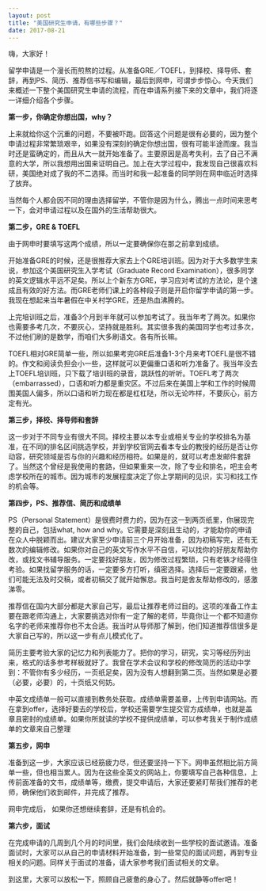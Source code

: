 ```yaml
---
layout: post
title: "美国研究生申请，有哪些步骤？"
date: 2017-08-21
---
```


嗨，大家好！

留学申请是一个漫长而煎熬的过程。从准备GRE／TOEFL，到择校、择导师、套辞，再到PS、简历、推荐信书写和编辑，最后到网申，可谓步步惊心。今天我们来概述一下整个美国研究生申请的流程，而在申请系列接下来的文章中，我们将逐一详细介绍各个步骤。

**第一步，你确定你想出国，why？**

上来就给你这个沉重的问题，不要被吓跑。回答这个问题是很有必要的，因为整个申请过程非常繁琐艰辛，如果没有深刻的确定你想出国，很有可能半途而废。我当时还是蛮确定的，而且从大一就开始准备了。主要原因是高考失利，去了自己不满意的大学，所以我想用出国来证明自己。加上在大学过程中，我发现自己很喜欢科研，美国绝对成了我的不二选择。而当时和我一起准备的同学则在网申临近时选择了放弃。

当然每个人都会因不同的理由选择留学，不管你是因为什么，腾出一点时间来思考一下，会对申请过程以及在国外的生活帮助很大。

**第二步，GRE & TOEFL**

由于网申时要填写这两个成绩，所以一定要确保你在那之前拿到成绩。

开始准备GRE的时候，还是很推荐大家去上个GRE培训班。因为对于大多数学生来说，参加这个美国研究生入学考试（Graduate Record Examination），很多同学的英文逻辑水平远不足矣。所以上个新东方GRE，学习应对考试的方法论，是个速成且有效的好方法。而GRE老师们课上的各种段子则是开启你留学申请的第一步。我现在想起来当年暑假在中关村学GRE，还是热血沸腾的。

上完培训班之后，准备3个月到半年就可以参加考试了。我当年考了两次。如果你也需要多考几次，不要灰心，坚持就是胜利。其实很多我的美国同学也考过多次，不过他们刷的是数学，而咱们大多刷语文。各有所长嘛。

TOEFL相对GRE简单一些，所以如果考完GRE后准备1-3个月来考TOEFL是很不错的。作文和阅读负担会小一些，这样就可以更偏重口语和听力准备了。我当年没去上TOEFL培训班，只下载了培训班的录音，跳跃性的听听。TOEFL考了两次（embarrassed），口语和听力都是重灾区。不过后来在美国上学和工作的时候周围美国人偏多，所以口语和听力现在都是杠杠哒，所以无论咋样，不要灰心，前方定有光。

**第三步，择校、择导师和套辞**

这一步对于不同专业有很大不同。择校主要以本专业或相关专业的学校排名为基准，在不同的排名区间挑选学校，并到学校官网去看本专业的教授的经历是否让你动容，研究领域是否与你的兴趣和经历相符。如果是的，就可以考虑发邮件套辞了。当然这个曾经是我使用的套路，但如果重来一次，除了专业和排名，吧主会考虑学校所在的城市。因为城市的发展程度决定了你上学期间的见识，实习和找工作的机会等。

**第四步，PS、推荐信、简历和成绩单**

PS（Personal Statement）是很费时费力的，因为在这一到两页纸里，你展现完整的自己，包括what, how and why。它需要是深刻且生动的，才能助你的申请在众人中脱颖而出。建议大家至少申请前三个月开始准备，因为初稿写完，还有无数次的编辑修改。如果你对自己的英文写作水平不自信，可以找你的好朋友帮助你改，或找文书辅导服务。一定要找好朋友，因为修改过程繁琐，只有老铁才经得住考验。如果找留学服务的话，一定要多方打听，缜密选择。选择后一定要跟紧，他们可能无法及时交稿，或者初稿交了就开始懈怠。我当时是舍友帮助修改的，感激涕零。

推荐信在国内大部分都是大家自己写，最后让推荐老师过目的。这项的准备工作主要在跟老师沟通上，大家要挑选对你有一定了解的老师，毕竟你让一个都不知道你名字的老师来推荐你也不太合适。我当时从导师那了解到，他们知道推荐信很多是大家自己写的，所以这一步有点儿模式化了。

简历主要考验大家的记忆力和列表能力了。把你的学习，研究，实习等经历列出来，格式的话多参考样板就好了。我曾在学术会议和学校的修改简历的活动中学到：不管你有多少经历，一页纸足矣，因为没有人想翻到第二页。当然如果是必要（必要，必要）的，十页纸又何妨。

中英文成绩单一般可以直接到教务处获取。成绩单需要盖章，上传到申请网站。而在拿到offer，选择好要去的学校后，学校还需要学生提交官方成绩单，也就是盖章且密封的成绩单。如果你所就读的学校不提供成绩单，可以参考我关于制作成绩单的文章来自己整理

**第五步，网申**

准备到这一步，大家应该已经筋疲力尽，但还要坚持一下下。网申虽然相比前方简单一些，但也相当累人。因为在这些全英文的网站上，你要填写自己各种信息，上传前面准备的文书，成绩单等，缴费，提交申请后，大家还要紧盯帮我们推荐的老师，确保他们收到邮件，并完成了推荐。

网申完成后， 如果你还想继续套辞，还是有机会的。

**第六步，面试**

在完成申请的几周到几个月的时间里，我们会陆续收到一些学校的面试邀请。准备面试时，大家可以从自己的申请材料开始准备，到一些常见的面试问题，再到专业相关的问题。同样关于面试的准备，请大家参考我们面试相关的文章。

到这里，大家可以放松一下，照顾自己疲惫的身心了。然后就静等offer吧！



